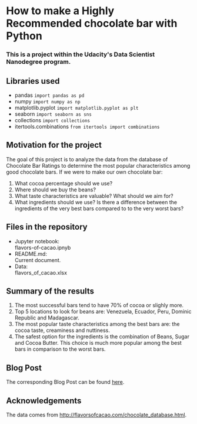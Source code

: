 # How to make a Highly Recommended chocolate bar with Python
### This is a project within the Udacity's Data Scientist Nanodegree program.

## Libraries used
- pandas `import pandas as pd`
- numpy  `import numpy as np`
- matplotlib.pyplot `import matplotlib.pyplot as plt`
- seaborn `import seaborn as sns`
- collections `import collections`
- itertools.combinations `from itertools import combinations`

## Motivation for the project
The goal of this project is to analyze the data from the database of Chocolate Bar Ratings to determine the most popular characteristics among good chocolate bars. If we were to make our own chocolate bar:
1. What cocoa percentage should we use?
2. Where should we buy the beans?
3. What taste characteristics are valuable? What should we aim for?
4. What ingredients should we use? Is there a difference between the ingredients of the very best bars compared to to the very worst bars?

## Files in the repository
- Jupyter notebook:\
flavors-of-cacao.ipnyb
- README.md:\
Current document.
- Data: \
flavors_of_cacao.xlsx

## Summary of the results
1. The most successful bars tend to have 70% of cocoa or slighly more.
2. Top 5 locations to look for beans are: Venezuela, Ecuador, Peru, Dominic Republic and Madagascar.
3. The most popular taste characteristics among the best bars are: the cocoa taste, creaminess and nuttiness.
4. The safest option for the ingredients is the combination of Beans, Sugar and Cocoa Butter. This choice is much more popular among the best bars in comparison to the worst bars.

## Blog Post
The corresponding Blog Post can be found [here](https://aga-cich.medium.com/how-to-make-a-highly-recommended-chocolate-bar-with-python-f381ab14c989).

## Acknowledgements
The data comes from http://flavorsofcacao.com/chocolate_database.html.
